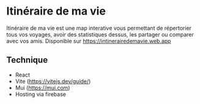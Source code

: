# Itinéraire de ma vie

Itinéraire de ma vie est une map interative vous permettant de répertorier tous vos voyages, avoir des statistiques dessus, les partager ou comparer avec vos amis.
Disponible sur https://intinerairedemavie.web.app

## Technique

- React
- Vite (https://vitejs.dev/guide/)
- Mui (https://mui.com)
- Hosting via firebase
